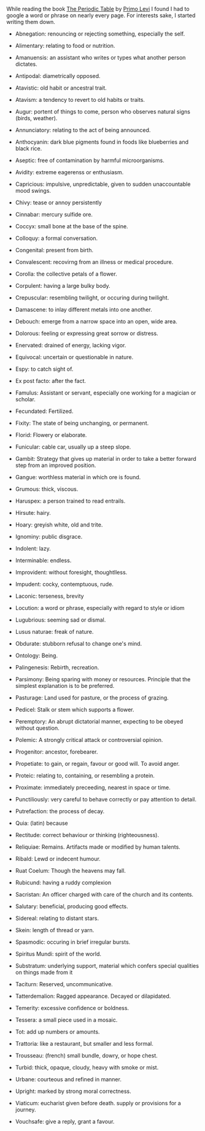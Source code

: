 While reading the book [The Periodic Table](https://en.wikipedia.org/wiki/The_Periodic_Table_(short_story_collection)) by [Primo Levi](https://en.wikipedia.org/wiki/Primo_Levi)
I found I had to google a word or phrase on nearly every page. For interests sake, I started writing them down.

* Abnegation: renouncing or rejecting  something, especially the self.

* Alimentary: relating to food or nutrition.

* Amanuensis: an assistant who writes or types what another person dictates.

* Antipodal: diametrically opposed.

* Atavistic: old habit or ancestral trait.

* Atavism: a tendency to revert to old habits or traits.

* Augur: portent of things to come, person who observes natural signs (birds, weather).

* Annunciatory: relating to the act of being announced.

* Anthocyanin: dark blue pigments found in foods like blueberries and black rice.

* Aseptic: free of contamination by harmful microorganisms.

* Avidity: extreme eagerenss or enthusiasm.

* Capricious: impulsive, unpredictable, given to sudden unaccountable mood swings.

* Chivy: tease or annoy persistently

* Cinnabar: mercury sulfide ore.

* Coccyx: small bone at the base of the spine.

* Colloquy: a formal conversation.

* Congenital: present from birth.

* Convalescent: recovirng from an illness or medical procedure.

* Corolla: the collective petals of a flower.

* Corpulent: having a large bulky body.

* Crepuscular: resembling twilight, or occuring during twilight.

* Damascene: to inlay different metals into one another.

* Debouch: emerge from a narrow space into an open, wide area.

* Dolorous: feeling or expressing great sorrow or distress.

* Enervated: drained of energy, lacking vigor.

* Equivocal: uncertain or questionable in nature.

* Espy: to catch sight of.

* Ex post facto: after the fact.

* Famulus: Assistant or servant, especially one working for a magician or scholar.

* Fecundated: Fertilized.

* Fixity: The state of being unchanging, or permanent.

* Florid: Flowery or elaborate.

* Funicular: cable car, usually up a steep slope.

* Gambit: Strategy that gives up material in order to take a better forward step from an improved position.

* Gangue: worthless material in which ore is found.

* Grumous: thick, viscous.

* Haruspex: a person trained to read entrails.

* Hirsute: hairy.

* Hoary: greyish white, old and trite.

* Ignominy: public disgrace.

* Indolent: lazy.

* Interminable: endless.

* Improvident: without foresight, thoughtlless.

* Impudent: cocky, contemptuous, rude.

* Laconic: terseness, brevity

* Locution: a word or phrase, especially with regard to style or idiom

* Lugubrious: seeming sad or dismal.

* Lusus naturae: freak of nature.

* Obdurate: stubborn refusal to change one's mind.

* Ontology: Being.

* Palingenesis: Rebirth, recreation.

* Parsimony: Being sparing with money or resources. Principle that the simplest explanation is to be preferred.

* Pasturage: Land used for pasture, or the process of grazing.
	
* Pedicel: Stalk or stem which supports a flower.

* Peremptory: An abrupt dictatorial manner, expecting to be obeyed without question.

* Polemic: A strongly critical attack or controversial opinion.

* Progenitor: ancestor, forebearer.

* Propetiate: to gain, or regain, favour or good will. To avoid anger.

* Proteic: relating to, containing, or resembling a protein.

* Proximate: immediately preceeding, nearest in space or time.

* Punctiliously: very careful to behave correctly or pay attention to detail.

* Putrefaction: the process of decay.

* Quia: (latin) because

* Rectitude: correct behaviour or thinking (righteousness).

* Reliquiae: Remains. Artifacts made or modified by human talents.

* Ribald: Lewd or indecent humour.

* Ruat Coelum: Though the heavens may fall.

* Rubicund: having a ruddy complexion

* Sacristan: An officer charged with care of the church and its contents.

* Salutary: beneficial, producing good effects.

* Sidereal: relating to distant stars.

* Skein: length of thread or yarn.

* Spasmodic: occuring in brief irregular bursts.

* Spiritus Mundi: spirit of the world.

* Substratum: underlying support, material which confers special qualities on things made from it

* Taciturn: Reserved, uncommunicative.

* Tatterdemalion: Ragged appearance. Decayed or dilapidated.

* Temerity: excessive confidence or boldness.

* Tessera: a small piece used in a mosaic.

* Tot: add up numbers or amounts.

* Trattoria: like a restaurant, but smaller and less formal.

* Trousseau: (french) small bundle, dowry, or hope chest.

* Turbid: thick, opaque, cloudy, heavy with smoke or mist.

* Urbane: courteous and refined in manner.

* Upright: marked by strong moral correctness.

* Viaticum: eucharist given before death. supply or provisions for a journey.

* Vouchsafe: give a reply, grant a favour.

